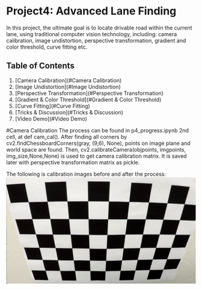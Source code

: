 # Project4: Advanced Lane Finding

In this project, the ultimate goal is to locate drivable road within the current lane, using traditional computer vision technology, including: camera calibration, image undistortion, perspective transformation, gradient and color threshold, curve fitting etc.


## Table of Contents

1. [Camera Calibration](#Camera Calibration)
1. [Image Undistortion](#Image Undistortion)
1. [Perspective Transformation](#Perspective Transformation)
1. [Gradient & Color Threshold](#Gradient & Color Threshold)
1. [Curve Fitting](#Curve Fitting)
1. [Tricks & Discussion](#Tricks & Discussion)
1. [Video Demo](#Video Demo)


#Camera Calibration
The process can be found in p4_progress.ipynb 2nd cell, at def cam_cal(). After finding all corners by cv2.findChessboardCorners(gray, (9,6), None), points on image plane and world space are found. Then, cv2.calibrateCamera(objpoints, imgpoints, img_size,None,None) is used to get camera calibration matrix. It is saved later with perspective transformation matrix as pickle.

The following is calibration images before and after the process:
![alt text](https://github.com/ckdelta/Udacity_SDC/blob/master/P4_Advanced_Lane_Finding/camera_cal/calibration2.jpg "Before")

#
